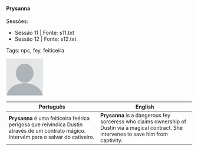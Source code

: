 
#### Prysanna

Sessões:  
- Sessão 11 | Fonte: s11.txt  
- Sessão 12 | Fonte: s12.txt

Tags: npc, fey, feiticeira

![Prysanna](docs/dm/npc/blank.png)

| Português                                                                                                                                | English                                                                                                                                     |
| ---------------------------------------------------------------------------------------------------------------------------------------- | ------------------------------------------------------------------------------------------------------------------------------------------- |
| **Prysanna** é uma feiticeira feérica perigosa que reivindica Dustin através de um contrato mágico. Intervém para o salvar do cativeiro. | **Prysanna** is a dangerous fey sorceress who claims ownership of Dustin via a magical contract. She intervenes to save him from captivity. |


















